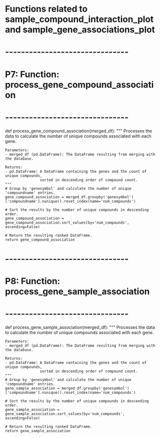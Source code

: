 
# Functions related to sample_compound_interaction_plot and sample_gene_associations_plot

# -------------------------------
# P7: Function: process_gene_compound_association
# -------------------------------

def process_gene_compound_association(merged_df):
    """
    Processes the data to calculate the number of unique compounds associated with each gene.

    Parameters:
    - merged_df (pd.DataFrame): The DataFrame resulting from merging with the database.

    Returns:
    - pd.DataFrame: A DataFrame containing the genes and the count of unique compounds, 
                    sorted in descending order of compound count.
    """
    # Group by 'genesymbol' and calculate the number of unique 'compoundname' entries.
    gene_compound_association = merged_df.groupby('genesymbol')['compoundname'].nunique().reset_index(name='num_compounds')
    
    # Sort the results by the number of unique compounds in descending order.
    gene_compound_association = gene_compound_association.sort_values(by='num_compounds', ascending=False)
    
    # Return the resulting ranked DataFrame.
    return gene_compound_association

# -------------------------------
# P8: Function: process_gene_sample_association
# -------------------------------

def process_gene_sample_association(merged_df):
    """
    Processes the data to calculate the number of unique compounds associated with each gene.

    Parameters:
    - merged_df (pd.DataFrame): The DataFrame resulting from merging with the database.

    Returns:
    - pd.DataFrame: A DataFrame containing the genes and the count of unique compounds, 
                    sorted in descending order of compound count.
    """
    # Group by 'genesymbol' and calculate the number of unique 'compoundname' entries.
    gene_sample_association = merged_df.groupby('genesymbol')['compoundname'].nunique().reset_index(name='num_compounds')
    
    # Sort the results by the number of unique compounds in descending order.
    gene_sample_association = gene_sample_association.sort_values(by='num_compounds', ascending=False)
    
    # Return the resulting ranked DataFrame.
    return gene_sample_association
